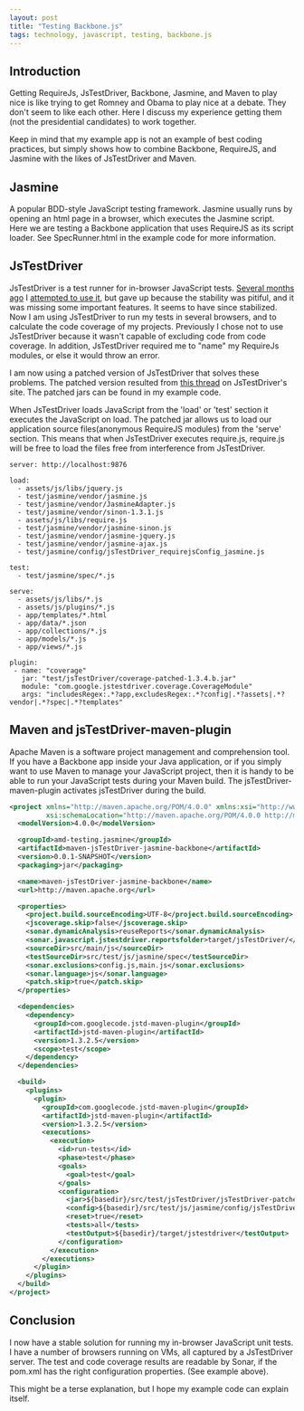 ```yaml
---
layout: post
title: "Testing Backbone.js"
tags: technology, javascript, testing, backbone.js
---
```

## Introduction

Getting RequireJs, JsTestDriver, Backbone, Jasmine, and Maven to play nice is
like trying to get Romney and Obama to play nice at a debate. They don't seem to
like each other. Here I discuss my experience getting them (not the presidential
candidates) to work together.

Keep in mind that my example app is not an example of best coding practices, but
simply shows how to combine Backbone, RequireJS, and Jasmine with the likes of
JsTestDriver and Maven.

## Jasmine

A popular BDD-style JavaScript testing framework. Jasmine usually runs by
opening an html page in a browser, which executes the Jasmine script. Here we
are testing a Backbone application that uses RequireJS as its script loader. See
SpecRunner.html in the example code for more information.

## JsTestDriver

JsTestDriver is a test runner for in-browser JavaScript tests. [Several months ago](/js-test-driver-qunit-coverage-requirejs/) I [attempted to use it](/jstestdriver-maven-sonar-continuous-integration-2/), but gave up because the
stability was pitiful, and it was missing some important features. It seems to
have since stabilized. Now I am using JsTestDriver to run my tests in several
browsers, and to calculate the code coverage of my projects. Previously I chose
not to use JsTestDriver because it wasn't capable of excluding code from code
coverage. In addition, JsTestDriver required me to "name" my RequireJs modules,
or else it would throw an error.

I am now using a patched version of JsTestDriver that solves these problems. The
patched version resulted from [this thread](https://code.google.com/p/js-test-driver/issues/detail?id=309&amp;q=serve "JsTestDriver ") on JsTestDriver's site. The patched
jars can be found in my example code.

When JsTestDriver loads JavaScript from the 'load' or 'test' section it executes
the JavaScript on load. The patched jar allows us to load our application source
files(anonymous RequireJS modules) from the 'serve' section. This means that
when JsTestDriver executes require.js, require.js will be free to load the files
free from interference from JsTestDriver.

```
server: http://localhost:9876

load:
  - assets/js/libs/jquery.js
  - test/jasmine/vendor/jasmine.js
  - test/jasmine/vendor/JasmineAdapter.js
  - test/jasmine/vendor/sinon-1.3.1.js
  - assets/js/libs/require.js
  - test/jasmine/vendor/jasmine-sinon.js
  - test/jasmine/vendor/jasmine-jquery.js
  - test/jasmine/vendor/jasmine-ajax.js
  - test/jasmine/config/jsTestDriver_requirejsConfig_jasmine.js

test:
  - test/jasmine/spec/*.js

serve:
  - assets/js/libs/*.js
  - assets/js/plugins/*.js
  - app/templates/*.html
  - app/data/*.json
  - app/collections/*.js
  - app/models/*.js
  - app/views/*.js

plugin:
 - name: "coverage"
   jar: "test/jsTestDriver/coverage-patched-1.3.4.b.jar"
   module: "com.google.jstestdriver.coverage.CoverageModule"
   args: "includesRegex:.*?app,excludesRegex:.*?config|.*?assets|.*?vendor|.*?spec|.*?templates"
```

## Maven and jsTestDriver-maven-plugin

Apache Maven is a software project management and comprehension tool. If you
have a Backbone app inside your Java application, or if you simply want to use
Maven to manage your JavaScript project, then it is handy to be able to run your
JavaScript tests during your Maven build. The jsTestDriver-maven-plugin
activates jsTestDriver during the build.

```xml
<project xmlns="http://maven.apache.org/POM/4.0.0" xmlns:xsi="http://www.w3.org/2001/XMLSchema-instance"
         xsi:schemaLocation="http://maven.apache.org/POM/4.0.0 http://maven.apache.org/xsd/maven-4.0.0.xsd">
  <modelVersion>4.0.0</modelVersion>

  <groupId>amd-testing.jasmine</groupId>
  <artifactId>maven-jsTestDriver-jasmine-backbone</artifactId>
  <version>0.0.1-SNAPSHOT</version>
  <packaging>jar</packaging>

  <name>maven-jsTestDriver-jasmine-backbone</name>
  <url>http://maven.apache.org</url>

  <properties>
    <project.build.sourceEncoding>UTF-8</project.build.sourceEncoding>
    <jscoverage.skip>false</jscoverage.skip>
    <sonar.dynamicAnalysis>reuseReports</sonar.dynamicAnalysis>
    <sonar.javascript.jstestdriver.reportsfolder>target/jsTestDriver/</sonar.javascript.jstestdriver.reportsfolder>
    <sourceDir>src/main/js</sourceDir>
    <testSourceDir>src/test/js/jasmine/spec</testSourceDir>
    <sonar.exclusions>config.js,main.js</sonar.exclusions>
    <sonar.language>js</sonar.language>
    <patch.skip>true</patch.skip>
  </properties>

  <dependencies>
    <dependency>
      <groupId>com.googlecode.jstd-maven-plugin</groupId>
      <artifactId>jstd-maven-plugin</artifactId>
      <version>1.3.2.5</version>
      <scope>test</scope>
    </dependency>
  </dependencies>

  <build>
    <plugins>
      <plugin>
        <groupId>com.googlecode.jstd-maven-plugin</groupId>
        <artifactId>jstd-maven-plugin</artifactId>
        <version>1.3.2.5</version>
        <executions>
          <execution>
            <id>run-tests</id>
            <phase>test</phase>
            <goals>
              <goal>test</goal>
            </goals>
            <configuration>
              <jar>${basedir}/src/test/jsTestDriver/jsTestDriver-patched-1.3.4.b.jar</jar>
              <config>${basedir}/src/test/js/jasmine/config/jsTestDriver_maven_jasmine.conf</config>
              <reset>true</reset>
              <tests>all</tests>
              <testOutput>${basedir}/target/jstestdriver</testOutput>
            </configuration>
          </execution>
        </executions>
      </plugin>
    </plugins>
  </build>
</project>
```

## Conclusion

I now have a stable solution for running my in-browser JavaScript unit tests. I
have a number of browsers running on VMs, all captured by a JsTestDriver server.
The test and code coverage results are readable by Sonar, if the pom.xml has the
right configuration properties. (See example above).

This might be a terse explanation, but I hope my example code can explain itself.